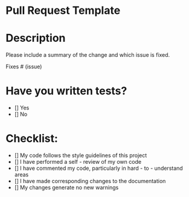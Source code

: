# Pull Request Template

# Description

Please include a summary of the change and which issue is fixed.

Fixes  # (issue)

# Have you written tests?

- [] Yes
- [] No

# Checklist:

- [] My code follows the style guidelines of this project
- [] I have performed a self - review of my own code
- [] I have commented my code, particularly in hard - to - understand areas
- [] I have made corresponding changes to the documentation
- [] My changes generate no new warnings
